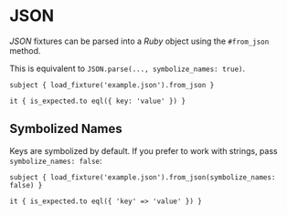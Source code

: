 # JSON

_JSON_ fixtures can be parsed into a _Ruby_ object using the `#from_json` method.

This is equivalent to `JSON.parse(..., symbolize_names: true)`.

```rspec
subject { load_fixture('example.json').from_json }

it { is_expected.to eql({ key: 'value' }) }
```

## Symbolized Names

Keys are symbolized by default. If you prefer to work with strings, pass `symbolize_names: false`:

```rspec
subject { load_fixture('example.json').from_json(symbolize_names: false) }

it { is_expected.to eql({ 'key' => 'value' }) }
```

